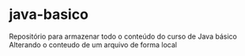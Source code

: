 # java-basico
Repositório para armazenar todo o conteúdo do curso de Java básico
Alterando o conteudo de um arquivo de forma local